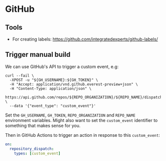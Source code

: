 # GitHub 

## Tools

- For creating labels: <https://github.com/integratedexperts/github-labels/>

## Trigger manual build

We can use GitHub's API to trigger a custom event, e.g:

```
curl --fail \
  -XPOST -u "${GH_USERNAME}:${GH_TOKEN}" \
  -H "Accept: application/vnd.github.everest-preview+json" \
  -H "Content-Type: application/json" \
  https://api.github.com/repos/${REPO_ORGANIZATION}/${REPO_NAME}/dispatches \
  --data '{"event_type": "custom_event"}'
```

Set the `GH_USERNAME`, `GH_TOKEN`, `REPO_ORGANIZATION` and `REPO_NAME` environment variables. Might also want to set the `custom_event` identifier to something that makes sense for you.

Then in GitHub Actions to trigger an action in response to this `custom_event`:

```yaml
on:
  repository_dispatch:
    types: [custom_event]
```

